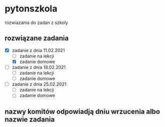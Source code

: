 # pytonszkola

rozwiazania do zadan z szkoly

## rozwiązane zadania

 - [x] zadanie z dnia 11.02.2021
   - [ ] zadanie na lekcji
   - [x] zadanie domowe
 - [ ] zadanie z dnia 18.02.2021
   - [ ] zadanie na lekcji
   - [ ] zadanie domowe
 - [ ] zadanie z dnia 25.02.2021
   - [ ] zadanie na lekcji
   - [ ] zadanie domowe

## nazwy komitów odpowiadją dniu wrzucenia albo nazwie zadania